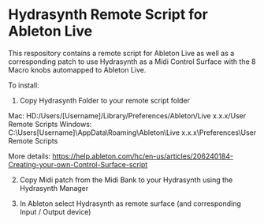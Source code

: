 # Hydrasynth Remote Script for Ableton Live

This respository contains a remote script for Ableton Live as well as a corresponding patch to use Hydrasynth as a Midi Control Surface with the 8 Macro knobs automapped to Ableton Live.

To install:

1) Copy Hydrasynth Folder to your remote script folder

Mac: HD:/Users/[Username]/Library/Preferences/Ableton/Live x.x.x/User Remote Scripts
Windows: C:\Users\[Username]\AppData\Roaming\Ableton\Live x.x.x\Preferences\User Remote Scripts

More details: https://help.ableton.com/hc/en-us/articles/206240184-Creating-your-own-Control-Surface-script

2) Copy Midi patch from the Midi Bank to your Hydrasynth using the Hydrasynth Manager

3) In Ableton select Hydrasynth as remote surface (and corresponding Input / Output device)
